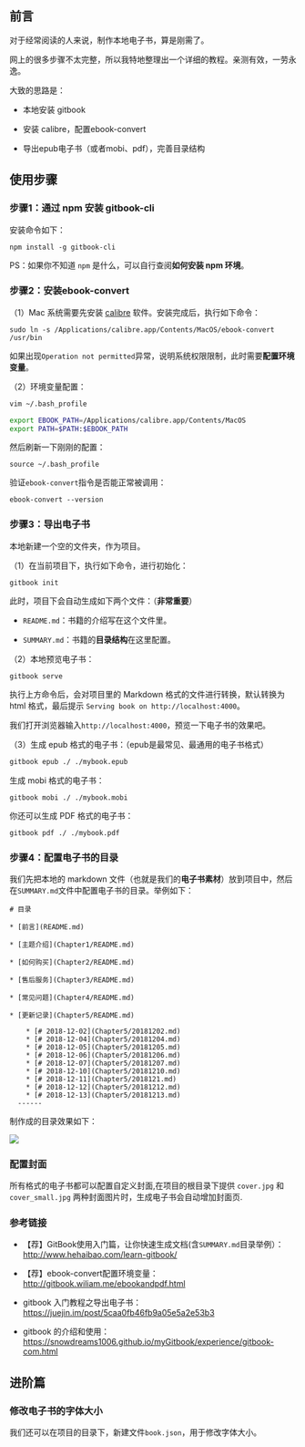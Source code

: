 

## 前言


对于经常阅读的人来说，制作本地电子书，算是刚需了。

网上的很多步骤不太完整，所以我特地整理出一个详细的教程。亲测有效，一劳永逸。

大致的思路是：

- 本地安装 gitbook

- 安装 calibre，配置ebook-convert

- 导出epub电子书（或者mobi、pdf），完善目录结构

## 使用步骤

### 步骤1：通过 npm 安装 gitbook-cli

安装命令如下：

```
npm install -g gitbook-cli
```

PS：如果你不知道 `npm` 是什么，可以自行查阅**如何安装 npm 环境**。

### 步骤2：安装ebook-convert

（1）Mac 系统需要先安装 [calibre](https://calibre-ebook.com/download) 软件。安装完成后，执行如下命令：

```
sudo ln -s /Applications/calibre.app/Contents/MacOS/ebook-convert /usr/bin
```

如果出现`Operation not permitted`异常，说明系统权限限制，此时需要**配置环境变量**。

（2）环境变量配置：

```bash
vim ~/.bash_profile

export EBOOK_PATH=/Applications/calibre.app/Contents/MacOS
export PATH=$PATH:$EBOOK_PATH
```

然后刷新一下刚刚的配置：

```
source ~/.bash_profile
```

验证`ebook-convert`指令是否能正常被调用：

```
ebook-convert --version
```


### 步骤3：导出电子书

本地新建一个空的文件夹，作为项目。

（1）在当前项目下，执行如下命令，进行初始化：

```
gitbook init
```

此时，项目下会自动生成如下两个文件：（**非常重要**）

- `README.md`：书籍的介绍写在这个文件里。

- `SUMMARY.md`：书籍的**目录结构**在这里配置。


（2）本地预览电子书：

```
gitbook serve
```

执行上方命令后，会对项目里的 Markdown 格式的文件进行转换，默认转换为 html 格式，最后提示 `Serving book on http://localhost:4000`。

我们打开浏览器输入`http://localhost:4000`，预览一下电子书的效果吧。

（3）生成 epub 格式的电子书：（epub是最常见、最通用的电子书格式）

```bash
gitbook epub ./ ./mybook.epub
```

生成 mobi 格式的电子书：

```
gitbook mobi ./ ./mybook.mobi
```

你还可以生成 PDF 格式的电子书：

```
gitbook pdf ./ ./mybook.pdf
```

### 步骤4：配置电子书的目录

我们先把本地的 markdown 文件（也就是我们的**电子书素材**）放到项目中，然后在`SUMMARY.md`文件中配置电子书的目录。举例如下：

```
# 目录

* [前言](README.md)

* [主题介绍](Chapter1/README.md)

* [如何购买](Chapter2/README.md)

* [售后服务](Chapter3/README.md)

* [常见问题](Chapter4/README.md)

* [更新记录](Chapter5/README.md)

	* [# 2018-12-02](Chapter5/20181202.md)
	* [# 2018-12-04](Chapter5/20181204.md)
	* [# 2018-12-05](Chapter5/20181205.md)
	* [# 2018-12-06](Chapter5/20181206.md)
	* [# 2018-12-07](Chapter5/20181207.md)
	* [# 2018-12-10](Chapter5/20181210.md)
	* [# 2018-12-11](Chapter5/2018121.md)
	* [# 2018-12-12](Chapter5/20181212.md)
	* [# 2018-12-13](Chapter5/20181213.md)
  ------
```

制作成的目录效果如下：

![](http://img.smyhvae.com/20190420_1517.png)

### 配置封面

所有格式的电子书都可以配置自定义封面,在项目的根目录下提供 `cover.jpg` 和 `cover_small.jpg` 两种封面图片时，生成电子书会自动增加封面页.

### 参考链接

- 【荐】GitBook使用入门篇，让你快速生成文档(含`SUMMARY.md`目录举例）：<http://www.hehaibao.com/learn-gitbook/>

- 【荐】ebook-convert配置环境变量：<http://gitbook.wiliam.me/ebookandpdf.html>

- gitbook 入门教程之导出电子书：<https://juejin.im/post/5caa0fb46fb9a05e5a2e53b3>

- gitbook 的介绍和使用：<https://snowdreams1006.github.io/myGitbook/experience/gitbook-com.html>


## 进阶篇

### 修改电子书的字体大小

我们还可以在项目的目录下，新建文件`book.json`，用于修改字体大小。








